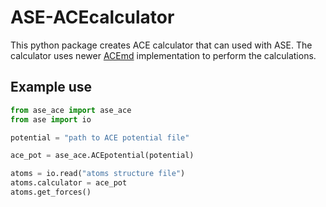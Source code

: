 # ASE-ACEcalculator

This python package creates ACE calculator that can used with ASE.
The calculator uses newer [ACEmd](https://github.com/ACEsuit/ACEmd.jl) implementation to perform the calculations.


## Example use

```python
from ase_ace import ase_ace
from ase import io

potential = "path to ACE potential file"

ace_pot = ase_ace.ACEpotential(potential)

atoms = io.read("atoms structure file")
atoms.calculator = ace_pot
atoms.get_forces()
```